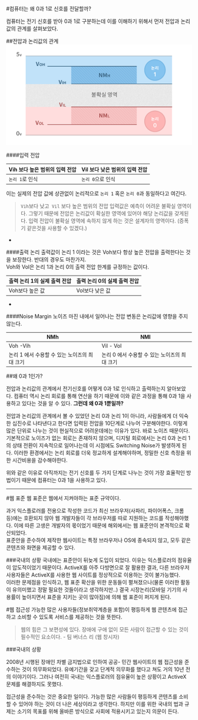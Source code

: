 
#컴퓨터는 왜 0과 1로 신호를 전달할까?   

컴퓨터는 전기 신호를 받아 0과 1로 구분하는데 이를 이해하기 위해서 먼저 전압과 논리값의 관계를 살펴보았다. 

##전압과 논리값의 관계
<img src="img/v-l.png" width="750">

####입력 전압

Vih 보다 높은 범위의 입력 전압 | Vil 보다 낮은 범위의 입력 전압
--- | ---
`논리 1`로 인식 | `논리 0`으로 인식

이는 실제의 전압 값에 상관없이 논리적으로 `논리 1` 혹은 `논리 0`과 동일하다고 여긴다.  
>`Vih`보다 낮고` Vil` 보다 높은  범위의 전압 입력값은 예측이 어려운 불확실 영역이다. 그렇기 때문에 전압은 논리값이 확실한 영역에 있어야 해당 논리값을 갖게된다. 입력 전압이 불확실 영역에 속하지 않게 하는 것은 설계자의 영역이다. (증폭기 같은것을 사용할 수 있겠다.)

-

####출력 논리
출력값이 논리 1 이라는 것은 Voh보다 항상 높은 전압을 출력한다는 것을 보장한다. 반대의 경우도 마찬가지.  
Voh와 Vol은 논리 1과 논리 0의 출력 전압 한계를 규정하는 값이다.

출력 논리 1의 실제 출력 전압  | 출력 논리 0의 실제 출력 전압
--- | ---
Voh보다 높은 값 | Vol보다 낮은 값

-

####Noise Margin
노이즈 마진 내에서 일어나는 전압 변동은 논리값에 영향을 주지 않는다.

NMh | NMl
--- | ---
Voh -Vih | Vil - Vol
논리 1 에서 수용할 수 있는 노이즈의 최대 크기 | 논리 0 에서 수용할 수 있는 노이즈의 최대 크기





##왜 0과 1인가?

전압과 논리값의 관계에서 전기신호를 어떻게 0과 1로 인식하고 출력하는지 알아보았다. 컴퓨터 역시 논리 회로를 통해 연산을 하기 때문에 이와 같은 과정을 통해 0과 1을 사용하고 있다는 것을 알 수 있다. __그런데 왜 0과 1뿐일까?__

전압과 논리값의 관계에서 볼 수 있었던 논리 0과 논리 1이 아니라, 사람들에게 더 익숙한 십진수로 나타낸다고 한다면
입력된 전압을 10단계로 나누어 구분해야한다. 이렇게 많은 단위로 나누는 것이 현실적으로 어려운데에는 이유가 있다. 바로 노이즈 때문이다. 기본적으로 노이즈가 없는 회로는 존재하지 않으며, 디지털 회로에서는 논리 0과 논리 1의 상태 전환이 지속적으로 일어나는데 이 시점에도 Switching Noise가 발생하게 된다.
이러한 환경에서는 논리 회로를 더욱 정교하게 설계해야하며, 정밀한 신호 측정을 위한 시간비용을 감수해야한다.

위와 같은 이유로 아직까지는 전기 신호를 두 가지 단계로 나누는 것이 가장 효율적인 방법이기 때문에 컴퓨터는 0과 1을 사용하고 있다.


---

#웹 표준 
웹 표준은 웹에서 지켜야하는 표준 규약이다.  

과거 익스플로러를 전용으로 작성한 코드가 최신 브라우저(사파리, 파이어폭스, 크롬 등)에는 호환되지 않아 웹 개발자들이 각 브라우저를 따로 지원하는 코드를 작성해야했다. 이에 따른 고생은 개발자의 몫이었기 때문에 해외에서는 웹 표준안이 본격적으로 확산되었다.   
표준안을 준수하여 제작한 웹사이트는 특정 브라우저나 OS에 종속되지 않고, 모두 같은 콘텐츠와 화면을 제공할 수 있다. 

###국내의 상황
국내에는 표준안이 뒤늦게 도입이 되었다. 이유는 익스플로러의 점유율이 압도적이었기 때문이다. ActiveX를 아주 다방면으로 잘 활용한 결과, 다른 브라우저 사용자들은 ActiveX를 사용한 웹 사이트를 정상적으로 이용하는 것이 불가능했다.  
이러한 문제점을 인식하고, 웹 표준 확산을 위한 운동들이 펼쳐졌으나(물론 이러한 활동이 유의미했고 정말 필요한 것들이라고 생각하지만..) 결국 시장논리(모바일 기기의 사용률이 높아지면서 표준을 지키는 곳이 많아짐)에 의해 웹 표준이 퍼지게 된다. 

#웹 접근성
가능한 많은 사용자들(정보취약계층을 포함)이 평등하게 웹 콘텐츠에 접근하고 소비할 수 있도록 서비스를 제공하는 것을 뜻한다.  

>웹의 힘은 그 보편성에 있다. 장애에 구애 없이 모든 사람이 접근할 수 있는 것이 필수적인 요소이다. - 팀 버너스 리 (웹 창시자)

###국내의 상황

2008년 시행된 장애인 차별 금지법으로 인하여 공공- 민간 웹사이트의 웹 접근성을 준수하는 것이 의무화되었다. 유예기간을 갖고 단계적 의무화를 했다고 쳐도 거의 10년 전의 이야기이다. 그러나 여전히 국내는 익스플로러의 점유율이 높은 상황이고 ActiveX 문제를 해결하지도 못했다.

접근성을 준수하는 것은 중요한 일이다. 가능한 많은 사람들이 평등하게 콘텐츠를 소비할 수 있어야 하는 것이 더 나은 세상이라고 생각한다. 하지만 이를 위한 국내의 법과 규제는 소기의 목표를 위해 올바른 방식으로 사회에 적용시키고 있는지 의문이 든다. 


